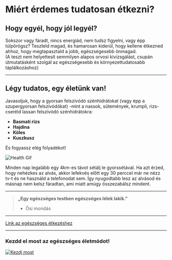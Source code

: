 # Miért érdemes tudatosan étkezni?

## Hogy egyél, hogy jól legyél?

Sokszor vagy fáradt, nincs energiád, nem tudsz figyelni, vagy épp túlpörögsz? Teszteld magad, és hamarosan kiderül, hogy kellene étkezned ahhoz, hogy megtapasztald a jobb, egészségesebb önmagad.  
(A teszt nem helyettesít semmilyen alapos orvosi kivizsgálást, csupán útmutatásként szolgál az egészségesebb és környezettudatosabb táplálkozáshoz)

---

## Légy tudatos, egy életünk van!

Javasoljuk, hogy a gyorsan felszívódó szénhidrátokat (vagy épp a szupergyorsan felszívódókat) -mint a nassok, sütemények, krumpli, rizs- cseréld lassan felszívódó szénhidrátokra:

- **Basmati rizs**
- **Hajdina**
- **Köles**
- **Kuszkusz**

És fogyassz elég folyadékot!

![Health Gif](https://media.giphy.com/media/v1.Y2lkPTc5MGI3NjExOXV6NXFicXZnMG91dWs5aHJtNmFzM29yOG1qZWgyMDExa3FseWU3dyZlcD12MV9naWZzX3NlYXJjaCZjdD1n/RvGJFfFGVzjgU0TT4P/giphy.gif)

Minden nap legalább egy 4km-es távot sétálj le gyorssétával. Ha azt érzed, hogy nehézkes az alvás, akkor lefekvés előtt egy 30 perccel már ne nézz tv-t és ne használd a telefonodat sem. Így nyugodtabb lesz az alvásod és másnap nem kelsz fáradtan, ami miatt amúgy összezabálsz mindent.

---

> **„Egy egészséges testben egészséges lélek lakik.”**  
> - Ősi mondás

---

[Link az egészséges étkezéshez](https://www.healthline.com/nutrition/healthy-eating-tips)

---

### Kezdd el most az egészséges életmódot!

[![Kezdj most](https://img.shields.io/badge/Kezdd_el_most-orange)](https://www.healthline.com/nutrition/healthy-eating-tips)
